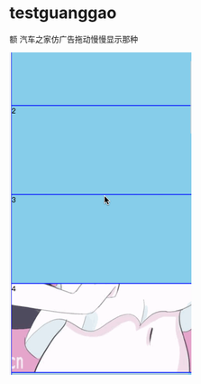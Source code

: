 # testguanggao
额 汽车之家仿广告拖动慢慢显示那种


![示意图](https://github.com/wei63w/testguanggao/blob/master/img/guanggaogif.gif)
